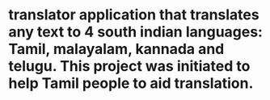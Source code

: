 # translator application that translates any text to 4 south indian  languages: Tamil, malayalam, kannada and telugu. This project was initiated to help Tamil people to aid translation. 

